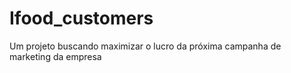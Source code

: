 # Ifood_customers
Um projeto buscando maximizar o lucro da próxima campanha de marketing da empresa
